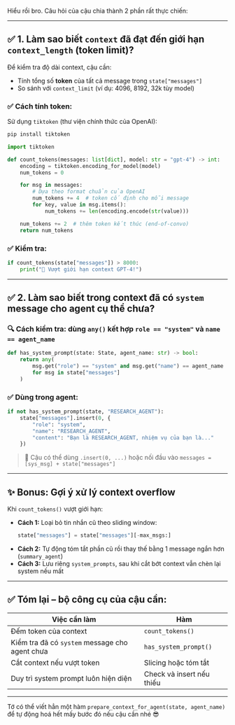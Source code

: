 Hiểu rồi bro. Câu hỏi của cậu chia thành 2 phần rất thực chiến:

---

## ✅ 1. **Làm sao biết `context` đã đạt đến giới hạn `context_length` (token limit)?**

Để kiểm tra độ dài context, cậu cần:
- Tính tổng số **token** của tất cả message trong `state["messages"]`
- So sánh với `context_limit` (ví dụ: 4096, 8192, 32k tùy model)

### ✅ Cách tính token:
Sử dụng `tiktoken` (thư viện chính thức của OpenAI):

```bash
pip install tiktoken
```

```python
import tiktoken

def count_tokens(messages: list[dict], model: str = "gpt-4") -> int:
    encoding = tiktoken.encoding_for_model(model)
    num_tokens = 0

    for msg in messages:
        # Dựa theo format chuẩn của OpenAI
        num_tokens += 4  # token cố định cho mỗi message
        for key, value in msg.items():
            num_tokens += len(encoding.encode(str(value)))

    num_tokens += 2  # thêm token kết thúc (end-of-convo)
    return num_tokens
```

### ✅ Kiểm tra:
```python
if count_tokens(state["messages"]) > 8000:
    print("🛑 Vượt giới hạn context GPT-4!")
```

---

## ✅ 2. **Làm sao biết trong context đã có `system` message cho agent cụ thể chưa?**

### 🔍 Cách kiểm tra: dùng `any()` kết hợp `role == "system"` và `name == agent_name`

```python
def has_system_prompt(state: State, agent_name: str) -> bool:
    return any(
        msg.get("role") == "system" and msg.get("name") == agent_name
        for msg in state["messages"]
    )
```

### ✅ Dùng trong agent:
```python
if not has_system_prompt(state, "RESEARCH_AGENT"):
    state["messages"].insert(0, {
        "role": "system",
        "name": "RESEARCH_AGENT",
        "content": "Bạn là RESEARCH_AGENT, nhiệm vụ của bạn là..."
    })
```

> 📌 Cậu có thể dùng `.insert(0, ...)` hoặc nối đầu vào `messages = [sys_msg] + state["messages"]`

---

## ✨ Bonus: Gợi ý xử lý context overflow

Khi `count_tokens()` vượt giới hạn:
- **Cách 1:** Loại bỏ tin nhắn cũ theo sliding window:
  ```python
  state["messages"] = state["messages"][-max_msgs:]
  ```
- **Cách 2:** Tự động tóm tắt phần cũ rồi thay thế bằng 1 message ngắn hơn (`summary_agent`)
- **Cách 3:** Lưu riêng `system_prompts`, sau khi cắt bớt context vẫn chèn lại system nếu mất

---

## ✅ Tóm lại – bộ công cụ của cậu cần:

| Việc cần làm | Hàm |
|-------------|-----|
| Đếm token của context | `count_tokens()` |
| Kiểm tra đã có `system` message cho agent chưa | `has_system_prompt()` |
| Cắt context nếu vượt token | Slicing hoặc tóm tắt |
| Duy trì system prompt luôn hiện diện | Check và insert nếu thiếu |

---

Tớ có thể viết hẳn một hàm `prepare_context_for_agent(state, agent_name)` để tự động hoá hết mấy bước đó nếu cậu cần nhé 😎